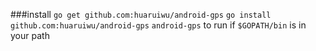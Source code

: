 ###install
`go get github.com:huaruiwu/android-gps`
`go install github.com:huaruiwu/android-gps`
`android-gps` to run if `$GOPATH/bin` is in your path
